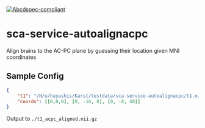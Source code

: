 [![Abcdspec-compliant](https://img.shields.io/badge/ABCD_Spec-v1.0-green.svg)](https://github.com/soichih/abcd-spec)

# sca-service-autoalignacpc
Align brains to the AC-PC plane by guessing their location given MNI coordinates

## Sample Config

```json
{ 
    "t1": "/N/u/hayashis/Karst/testdata/sca-service-autoalignacpc/t1.nii.gz",
    "coords": [[0,0,0], [0, -16, 0], [0, -8, 40]]
}
```

Output to `./t1_acpc_aligned.nii.gz`
